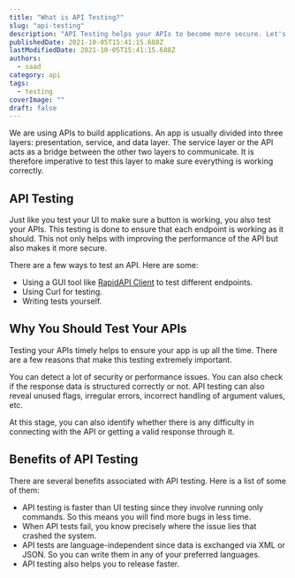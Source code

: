 ```yaml
---
title: "What is API Testing?"
slug: "api-testing"
description: "API Testing helps your APIs to become more secure. Let's see how."
publishedDate: 2021-10-05T15:41:15.688Z
lastModifiedDate: 2021-10-05T15:41:15.688Z
authors:
  - saad
category: api
tags:
  - testing
coverImage: ""
draft: false
---
```


<Lead>
We are using APIs to build applications. An app is usually divided into three layers: presentation, service, and data layer. The service layer or the API acts as a bridge between the other two layers to communicate. It is therefore imperative to test this layer to make sure everything is working correctly.
</Lead>

## API Testing

Just like you test your UI to make sure a button is working, you also test your APIs. This testing is done to ensure that each endpoint is working as it should. This not only helps with improving the performance of the API but also makes it more secure.

There are a few ways to test an API. Here are some:

- Using a GUI tool like [RapidAPI Client](https://rapidapi.com/products/api-design/?utm_source=guides.rapidapi.com&utm_medium=DevRel&utm_campaign=DevRel) to test different endpoints.
- Using Curl for testing.
- Writing tests yourself.

## Why You Should Test Your APIs

Testing your APIs timely helps to ensure your app is up all the time. There are a few reasons that make this testing extremely important.

You can detect a lot of security or performance issues. You can also check if the response data is structured correctly or not. API testing can also reveal unused flags, irregular errors, incorrect handling of argument values, etc.

At this stage, you can also identify whether there is any difficulty in connecting with the API or getting a valid response through it.

## Benefits of API Testing

There are several benefits associated with API testing. Here is a list of some of them:

- API testing is faster than UI testing since they involve running only commands. So this means you will find more bugs in less time.
- When API tests fail, you know precisely where the issue lies that crashed the system.
- API tests are language-independent since data is exchanged via XML or JSON. So you can write them in any of your preferred languages.
- API testing also helps you to release faster.
